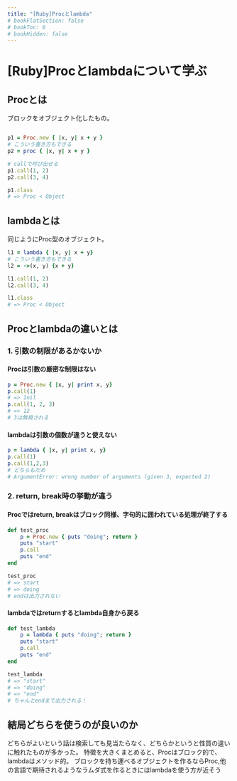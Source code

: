 ```yaml
---
title: "[Ruby]Procとlambda"
# bookFlatSection: false
# bookToc: 6
# bookHidden: false
---
```


# [Ruby]Procとlambdaについて学ぶ

## Procとは

ブロックをオブジェクト化したもの。

```Ruby

p1 = Proc.new { |x, y| x + y }
# こういう書き方もできる
p2 = proc { |x, y| x + y }

# callで呼び出せる
p1.call(1, 2)
p2.call(3, 4)

p1.class
# => Proc < Object
```

## lambdaとは

同じようにProc型のオブジェクト。

```Ruby
l1 = lambda { |x, y| x + y}
# こういう書き方もできる
l2 = ->(x, y) {x + y}

l1.call(1, 2)
l2.call(3, 4)

l1.class
# => Proc < Object
```

## Procとlambdaの違いとは

### 1. 引数の制限があるかないか

#### Procは引数の厳密な制限はない

```Ruby
p = Proc.new { |x, y| print x, y}
p.call(1)
# => 1nil
p.call(1, 2, 3)
# => 12
# 3は無視される
```

#### lambdaは引数の個数が違うと使えない
```Ruby
p = lambda { |x, y| print x, y}
p.call(1)
p.call(1,2,3)
# どちらもだめ
# ArgumentError: wrong number of arguments (given 3, expected 2)
```

### 2. return, break時の挙動が違う

#### Procではreturn, breakはブロック同様、字句的に囲われている処理が終了する

```Ruby
def test_proc
    p = Proc.new { puts "doing"; return }
    puts "start"
    p.call
    puts "end"
end

test_proc
# => start
# => doing
# endは出力されない
```

#### lambdaではreturnするとlambda自身から戻る

```Ruby
def test_lambda
    p = lambda { puts "doing"; return }
    puts "start"
    p.call
    puts "end"
end

test_lambda
# => "start"
# => "doing"
# => "end"
# ちゃんとendまで出力される！
```

## 結局どちらを使うのが良いのか

どちらがよいという話は検索しても見当たらなく、どちらかというと性質の違いに触れたものが多かった。
特徴を大きくまとめると、Procはブロック的で、lambdaはメソッド的。
ブロックを持ち運べるオブジェクトを作るならProc,他の言語で期待されるようなラムダ式を作るときにはlambdaを使う方が近そう
